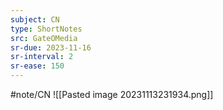 ```yaml
---
subject: CN
type: ShortNotes
src: GateOMedia
sr-due: 2023-11-16
sr-interval: 2
sr-ease: 150
---
```

#note/CN 
![[Pasted image 20231113231934.png]]
